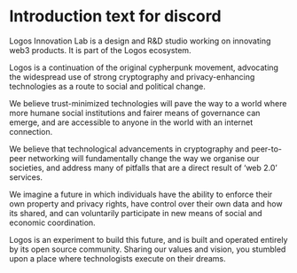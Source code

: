 # Introduction text for discord 

Logos Innovation Lab is a design and R&D studio working on innovating web3 products. It is part of the Logos ecosystem. 

Logos is a continuation of the original cypherpunk movement, advocating the widespread use of strong cryptography and privacy-enhancing technologies as a route to social and political change.

We believe trust-minimized technologies will pave the way to a world where more humane social institutions and fairer means of governance can emerge, and are accessible to anyone in the world with an internet connection.

We believe that technological advancements in cryptography and peer-to-peer networking will fundamentally change the way we organise our societies, and address many of pitfalls that are a direct result of ‘web 2.0’ services.

We imagine a future in which individuals have the ability to enforce their own property and privacy rights, have control over their own data and how its shared, and can voluntarily participate in new means of social and economic coordination.

Logos is an experiment to build this future, and is built and operated entirely by its open source community. Sharing our values and vision, you stumbled upon a place where technologists execute on their dreams. 